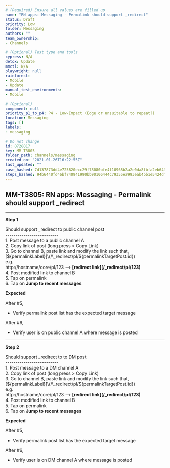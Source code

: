 ```yaml
---
# (Required) Ensure all values are filled up
name: "RN apps: Messaging - Permalink should support _redirect"
status: Draft
priority: Low
folder: Messaging
authors: ""
team_ownership: 
- Channels

# (Optional) Test type and tools
cypress: N/A
detox: Update
mmctl: N/A
playwright: null
rainforest: 
- Mobile
- Update
manual_test_environments: 
- Mobile

# (Optional)
component: null
priority_p1_to_p4: P4 - Low-Impact (Edge or unsuitable to repeat?)
location: Messaging
tags: []
labels: 
- messaging

# Do not change
id: 8728817
key: MM-T3805
folder_path: channels/messaging
created_on: "2021-01-26T16:22:55Z"
last_updated: ""
case_hashed: 7d137873dd4e725820ecc29f78080bfe4f10968b2a2e0da8fbfa2eb643ee3ce076dc5b116f12d80febe8fa1b9f435d7d
steps_hashed: 94b6440fd46bf740941990bb90106444c79355ea993eab4bb1e5424dfe92c552e7e2b63890b09accbf123b57cfeacef7
---
```


## MM-T3805: RN apps: Messaging - Permalink should support _redirect

---

**Step 1**

Should support \_redirect to public channel post\
\--------------------------\
1\. Post message to a public channel A\
2\. Copy link of post (long press > Copy Link)\
3\. Go to channel B, paste link and modify the link such that,\
\[${permalinkLabel}]\(/\_redirect/pl/${permalinkTargetPost.id})\
e.g.\
http\://hostname/core/pl/123 --> **\[redirect link]\(/\_redirect/pl/123)**\
4\. Post modified link to channel B\
5\. Tap on permalink\
6\. Tap on **Jump to recent messages**

**Expected**

After #5,

- Verify permalink post list has the expected target message

After #6,

- Verify user is on public channel A where message is posted

---

**Step 2**

Should support \_redirect to to DM post\
\--------------------------\
1\. Post message to a DM channel A\
2\. Copy link of post (long press > Copy Link)\
3\. Go to channel B, paste link and modify the link such that,\
\[${permalinkLabel}]\(/\_redirect/pl/${permalinkTargetPost.id})\
e.g.\
http\://hostname/core/pl/123 --> **\[redirect link]\(/\_redirect/pl/123)**\
4\. Post modified link to channel B\
5\. Tap on permalink\
6\. Tap on **Jump to recent messages**

**Expected**

After #5,

- Verify permalink post list has the expected target message

After #6,

- Verify user is on DM channel A where message is posted
